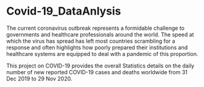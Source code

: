 # Covid-19_DataAnlysis

The current coronavirus outbreak represents a formidable challenge to governments and healthcare professionals around the world. 
The speed at which the virus has spread has left most countries scrambling for a response and often highlights how poorly prepared
their institutions and healthcare systems are equipped to deal with a pandemic of this proportion. 

This project on COVID-19 provides the overall Statistics details on the daily number of new reported COVID-19 cases and deaths worldwide from 31 Dec 2019 to 29 Nov 2020.

